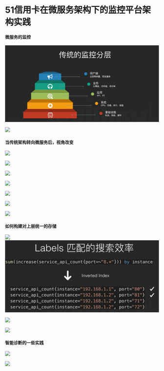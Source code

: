 # 51信用卡在微服务架构下的监控平台架构实践

#### 微服务的监控 

![qcon_2018_1](https://raw.githubusercontent.com/hellojd2018/ms_document/master/Qcon/%E5%8C%97%E4%BA%AC2018/assets/qcon_2018_1.jpg)

![](https://raw.githubusercontent.com/hellojd2018/ms_document/master/Qcon/%E5%8C%97%E4%BA%AC2018/assets\qcon_2018_2.jpg)



#### 当传统架构转向微服务后，视⻆改变

![](https://raw.githubusercontent.com/hellojd2018/ms_document/master/Qcon/%E5%8C%97%E4%BA%AC2018\assets\qcon_2018_3.jpg)

![](https://raw.githubusercontent.com/hellojd2018/ms_document/master/Qcon/%E5%8C%97%E4%BA%AC2018\assets\qcon_2018_4.jpg)



![](https://raw.githubusercontent.com/hellojd2018/ms_document/master/Qcon/%E5%8C%97%E4%BA%AC2018\assets\qcon_2018_5.jpg)

![](https://raw.githubusercontent.com/hellojd2018/ms_document/master/Qcon/%E5%8C%97%E4%BA%AC2018\assets\qcon_2018_6.jpg)

![](https://raw.githubusercontent.com/hellojd2018/ms_document/master/Qcon/%E5%8C%97%E4%BA%AC2018\assets\qcon_2018_7.jpg)

![](https://raw.githubusercontent.com/hellojd2018/ms_document/master/Qcon/%E5%8C%97%E4%BA%AC2018\assets\qcon_2018_8.jpg)



![](https://raw.githubusercontent.com/hellojd2018/ms_document/master/Qcon/%E5%8C%97%E4%BA%AC2018\assets\qcon_2018_9.jpg)

#### 如何构建对上层统一的存储 

![](https://raw.githubusercontent.com/hellojd2018/ms_document/master/Qcon/%E5%8C%97%E4%BA%AC2018\assets\qcon_2018_10.jpg)![](assets\qcon_2018_12.jpg)

![](https://raw.githubusercontent.com/hellojd2018/ms_document/master/Qcon/%E5%8C%97%E4%BA%AC2018\assets\qcon_2018_13.jpg)

![](https://raw.githubusercontent.com/hellojd2018/ms_document/master/Qcon/%E5%8C%97%E4%BA%AC2018\assets\qcon_2018_13_01.jpg)

#### 智能诊断的一些实践 

![](https://raw.githubusercontent.com/hellojd2018/ms_document/master/Qcon/%E5%8C%97%E4%BA%AC2018\assets\qcon_2018_14.jpg)

![](https://raw.githubusercontent.com/hellojd2018/ms_document/master/Qcon/%E5%8C%97%E4%BA%AC2018\assets\qcon_2018_15.jpg)